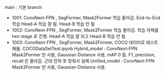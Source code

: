 main : 기본
branch
 - 1001: ConvNext-FPN , SegFormer, Mask2Former 학습 돌아감. End-to-End 학습 Head-A 학습 잘 됨. Head-B 학습 안 됨
 - 1002: ConvNext-FPN , SegFormer, Mask2Former 학습 돌아감. 학습 자체를 two stage 로 진행. Head-A 학습 잘 되고 Head-B 학습 안 됨.
 - 1003: ConvNext-FPN , SegFormer, Mask2Former, COCO 데이터로 테스트 해봄. COCODataSetTest.ipynb
Hybrid_model : ConvNext-FPN Mask2Former 만 사용, Gaussian Distance 사용, mAP 0 뜸. F1, precision, recall 은 올라감. 근데 전혀 못 맞춰서 실패
Unified_model : ConvNext-FPN Mask2Former 만 사용, Gaussian Distance 사용.
